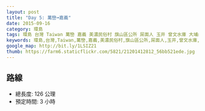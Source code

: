 ```yaml
---
layout: post
title: "Day 5: 萬巒➟嘉義"
date: 2015-09-16
category: 環島
tags: 環島 台灣 Taiwan 萬巒 嘉義 美濃民俗村 旗山區公所 屌面人 玉井 曾文水庫 大埔山莊
keywords: 環島,台灣,Taiwan,萬巒,嘉義,美濃民俗村,旗山區公所,屌面人,玉井,曾文水庫,大埔山莊
google_map: http://bit.ly/1LSIZ21
thumb: https://farm6.staticflickr.com/5821/21201412812_56bb521ede.jpg
---
```


## 路線

- 總長度: 126 公理
- 預定時間: 3 小時
